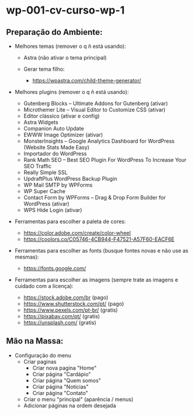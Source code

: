 # wp-001-cv-curso-wp-1

## Preparação do Ambiente:

- Melhores temas (remover o q ñ está usando):

    - Astra (não ativar o tema principal)
    - Gerar tema filho:

        - https://wpastra.com/child-theme-generator/

- Melhores plugins (remover o q ñ está usando):

    - Gutenberg Blocks – Ultimate Addons for Gutenberg (ativar)
    - Microthemer Lite – Visual Editor to Customize CSS (ativar)
    - Editor clássico (ativar e config)
    - Astra Widgets
    - Companion Auto Update
    - EWWW Image Optimizer (ativar)
    - MonsterInsights – Google Analytics Dashboard for WordPress (Website Stats Made Easy)
    - Importador do WordPress
    - Rank Math SEO – Best SEO Plugin For WordPress To Increase Your SEO Traffic
    - Really Simple SSL
    - UpdraftPlus WordPress Backup Plugin
    - WP Mail SMTP by WPForms
    - WP Super Cache
    - Contact Form by WPForms – Drag & Drop Form Builder for WordPress (ativar)
    - WPS Hide Login (ativar)

- Ferramentas para escolher a paleta de cores:

    - https://color.adobe.com/create/color-wheel
    - https://coolors.co/C05746-4CB944-F47521-A57F60-EACF6E

- Ferramentas para escolher as fonts (busque fontes novas e não use as mesmas):

    - https://fonts.google.com/

- Ferramentas para escolher as imagens (sempre trate as imagens e cuidado com a licença):

    - https://stock.adobe.com/br (pago)
    - https://www.shutterstock.com/pt/ (pago)
    - https://www.pexels.com/pt-br/ (gratis)
    - https://pixabay.com/pt/ (gratis)
    - https://unsplash.com/ (gratis)

## Mão na Massa:

- Configuração do menu
    - Criar paginas
        - Criar nova pagina "Home"
        - Criar página "Cardápio"
        - Criar página "Quem somos"
        - Criar página "Notícias"
        - Criar página "Contato"
    - Criar o menu "principal" (aparência / menus)
    - Adicionar páginas na ordem desejada